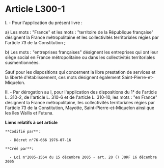 # Article L300-1

I. - Pour l'application du présent livre :

a) Les mots : "France" et les mots : "territoire de la République française" désignent la France métropolitaine et les
collectivités territoriales régies par l'article 73 de la Constitution ;

b) Les mots : "entreprises françaises" désignent les entreprises qui ont leur siège social en France métropolitaine ou dans
les collectivités territoriales susmentionnées.

Sauf pour les dispositions qui concernent la libre prestation de services et la liberté d'établissement, ces mots désignent
également Saint-Pierre-et-Miquelon.

II. - Par dérogation au I, pour l'application des dispositions du 1° de l'article L. 310-2, de l'article L. 310-6 et de
l'article L. 310-10, les mots : "en France" désignent la France métropolitaine, les collectivités territoriales régies par
l'article 73 de la Constitution, Mayotte, Saint-Pierre-et-Miquelon ainsi que les îles Wallis et Futuna.

**Liens relatifs à cet article**

	**Codifié par**:

	  - Décret n°76-666 1976-07-16

	**Créé par**:

	  - Loi n°2005-1564 du 15 décembre 2005 - art. 20 () JORF 16 décembre 2005
